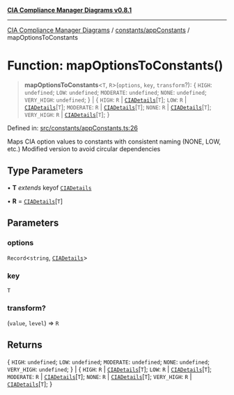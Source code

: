 [**CIA Compliance Manager Diagrams v0.8.1**](../../../README.md)

***

[CIA Compliance Manager Diagrams](../../../modules.md) / [constants/appConstants](../README.md) / mapOptionsToConstants

# Function: mapOptionsToConstants()

> **mapOptionsToConstants**\<`T`, `R`\>(`options`, `key`, `transform`?): \{ `HIGH`: `undefined`; `LOW`: `undefined`; `MODERATE`: `undefined`; `NONE`: `undefined`; `VERY_HIGH`: `undefined`; \} \| \{ `HIGH`: `R` \| [`CIADetails`](../../../types/cia/interfaces/CIADetails.md)\[`T`\]; `LOW`: `R` \| [`CIADetails`](../../../types/cia/interfaces/CIADetails.md)\[`T`\]; `MODERATE`: `R` \| [`CIADetails`](../../../types/cia/interfaces/CIADetails.md)\[`T`\]; `NONE`: `R` \| [`CIADetails`](../../../types/cia/interfaces/CIADetails.md)\[`T`\]; `VERY_HIGH`: `R` \| [`CIADetails`](../../../types/cia/interfaces/CIADetails.md)\[`T`\]; \}

Defined in: [src/constants/appConstants.ts:26](https://github.com/Hack23/cia-compliance-manager/blob/4236f4375d9cfb0505c191818eeb5443ec527132/src/constants/appConstants.ts#L26)

Maps CIA option values to constants with consistent naming (NONE, LOW, etc.)
Modified version to avoid circular dependencies

## Type Parameters

• **T** *extends* keyof [`CIADetails`](../../../types/cia/interfaces/CIADetails.md)

• **R** = [`CIADetails`](../../../types/cia/interfaces/CIADetails.md)\[`T`\]

## Parameters

### options

`Record`\<`string`, [`CIADetails`](../../../types/cia/interfaces/CIADetails.md)\>

### key

`T`

### transform?

(`value`, `level`) => `R`

## Returns

\{ `HIGH`: `undefined`; `LOW`: `undefined`; `MODERATE`: `undefined`; `NONE`: `undefined`; `VERY_HIGH`: `undefined`; \} \| \{ `HIGH`: `R` \| [`CIADetails`](../../../types/cia/interfaces/CIADetails.md)\[`T`\]; `LOW`: `R` \| [`CIADetails`](../../../types/cia/interfaces/CIADetails.md)\[`T`\]; `MODERATE`: `R` \| [`CIADetails`](../../../types/cia/interfaces/CIADetails.md)\[`T`\]; `NONE`: `R` \| [`CIADetails`](../../../types/cia/interfaces/CIADetails.md)\[`T`\]; `VERY_HIGH`: `R` \| [`CIADetails`](../../../types/cia/interfaces/CIADetails.md)\[`T`\]; \}
